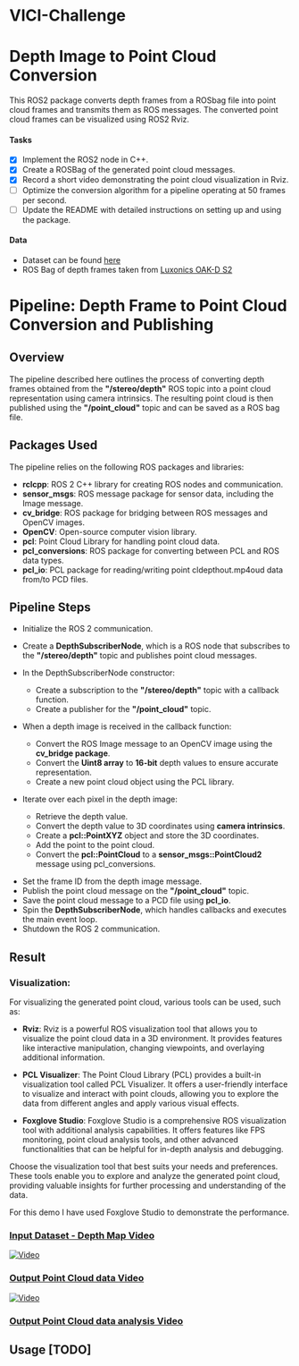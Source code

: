 # VICI-Challenge

# Depth Image to Point Cloud Conversion

This ROS2 package converts depth frames from a ROSbag file into point cloud frames and transmits them as ROS messages. The converted point cloud frames can be visualized using ROS2 Rviz.

#### Tasks



- [x] Implement the ROS2 node in C++.
- [x] Create a ROSBag of the generated point cloud messages.
- [x] Record a short video demonstrating the point cloud visualization in Rviz.
- [ ] Optimize the conversion algorithm for a pipeline operating at 50 frames per second.
- [ ] Update the README with detailed instructions on setting up and using the package.

#### Data

- Dataset can be found [here](https://drive.google.com/drive/folders/1iIU8UvTj-psPHrh_VH43As0T54sNcyjG?usp=sharing)
- ROS Bag of depth frames taken from [Luxonics OAK-D S2](https://docs.luxonis.com/projects/hardware/en/latest/pages/DM9098s2.html)


# Pipeline: Depth Frame to Point Cloud Conversion and Publishing
## Overview
The pipeline described here outlines the process of converting depth frames obtained from the **"/stereo/depth"** ROS topic into a point cloud representation using camera intrinsics. The resulting point cloud is then published using the **"/point_cloud"** topic and can be saved as a ROS bag file.

## Packages Used
The pipeline relies on the following ROS packages and libraries:

- **rclcpp**: ROS 2 C++ library for creating ROS nodes and communication.
- **sensor_msgs**: ROS message package for sensor data, including the Image message.
- **cv_bridge**: ROS package for bridging between ROS messages and OpenCV images.
- **OpenCV**: Open-source computer vision library.
- **pcl**: Point Cloud Library for handling point cloud data.
- **pcl_conversions**: ROS package for converting between PCL and ROS data types.
- **pcl_io**: PCL package for reading/writing point cldepthout.mp4oud data from/to PCD files.

## Pipeline Steps
* Initialize the ROS 2 communication.
* Create a **DepthSubscriberNode**, which is a ROS node that subscribes to the **"/stereo/depth"** topic and publishes point cloud messages.
* In the DepthSubscriberNode constructor:
  - Create a subscription to the **"/stereo/depth"** topic with a callback function.
  - Create a publisher for the **"/point_cloud"** topic.
* When a depth image is received in the callback function:

  - Convert the ROS Image message to an OpenCV image using the **cv_bridge package**.
  - Convert the **Uint8 array** to **16-bit** depth values to ensure accurate representation.
  - Create a new point cloud object using the PCL library.
* Iterate over each pixel in the depth image:
  - Retrieve the depth value.
  - Convert the depth value to 3D coordinates using **camera intrinsics**.
  - Create a **pcl::PointXYZ** object and store the 3D coordinates.
  - Add the point to the point cloud.
  - Convert the **pcl::PointCloud** to a **sensor_msgs::PointCloud2** message using pcl_conversions.
- Set the frame ID from the depth image message.
- Publish the point cloud message on the **"/point_cloud"** topic.
- Save the point cloud message to a PCD file using **pcl_io**.
- Spin the **DepthSubscriberNode**, which handles callbacks and executes the main event loop.
- Shutdown the ROS 2 communication.

## Result

### Visualization:

For visualizing the generated point cloud, various tools can be used, such as:

- **Rviz**: Rviz is a powerful ROS visualization tool that allows you to visualize the point cloud data in a 3D environment. It provides features like interactive manipulation, changing viewpoints, and overlaying additional information.

- **PCL Visualizer**: The Point Cloud Library (PCL) provides a built-in visualization tool called PCL Visualizer. It offers a user-friendly interface to visualize and interact with point clouds, allowing you to explore the data from different angles and apply various visual effects.

- **Foxglove Studio**: Foxglove Studio is a comprehensive ROS visualization tool with additional analysis capabilities. It offers features like FPS monitoring, point cloud analysis tools, and other advanced functionalities that can be helpful for in-depth analysis and debugging.

Choose the visualization tool that best suits your needs and preferences. These tools enable you to explore and analyze the generated point cloud, providing valuable insights for further processing and understanding of the data.

For this demo I have used Foxglove Studio to demonstrate the performance.

### [Input Dataset - Depth Map Video](https://drive.google.com/file/d/1N0egiUlc-nIq8vDBIbeSdbcGghg6Pk-x/view?usp=drive_link)

[![Video](https://github.com/karanamrahul/VICI-Robotics-Challenge/blob/main/demo/depth_frame_4.png)](demo/depthout.mp4)
### [Output Point Cloud data Video](https://drive.google.com/file/d/1WZNBw3JCMyLUrRG0MFBoD1zdIdmyoaVD/view?usp=sharing)
[![Video](https://github.com/karanamrahul/VICI-Robotics-Challenge/blob/main/demo/pointcloud_frame1.png)](demo/pcdout.mp4)

### [Output Point Cloud data analysis Video](https://drive.google.com/file/d/1tG1eK4wGA_bhyj55AngmyTGKypO_uTwH/view?usp=drive_link)


## Usage [TODO]
